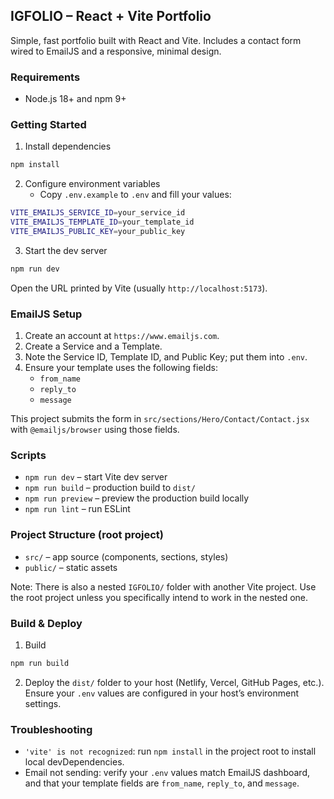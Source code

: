 ## IGFOLIO – React + Vite Portfolio

Simple, fast portfolio built with React and Vite. Includes a contact form wired to EmailJS and a responsive, minimal design.

### Requirements
- Node.js 18+ and npm 9+

### Getting Started
1) Install dependencies
```bash
npm install
```
2) Configure environment variables
   - Copy `.env.example` to `.env` and fill your values:
```bash
VITE_EMAILJS_SERVICE_ID=your_service_id
VITE_EMAILJS_TEMPLATE_ID=your_template_id
VITE_EMAILJS_PUBLIC_KEY=your_public_key
```
3) Start the dev server
```bash
npm run dev
```
Open the URL printed by Vite (usually `http://localhost:5173`).

### EmailJS Setup
1) Create an account at `https://www.emailjs.com`.
2) Create a Service and a Template.
3) Note the Service ID, Template ID, and Public Key; put them into `.env`.
4) Ensure your template uses the following fields:
   - `from_name`
   - `reply_to`
   - `message`

This project submits the form in `src/sections/Hero/Contact/Contact.jsx` with `@emailjs/browser` using those fields.

### Scripts
- `npm run dev` – start Vite dev server
- `npm run build` – production build to `dist/`
- `npm run preview` – preview the production build locally
- `npm run lint` – run ESLint

### Project Structure (root project)
- `src/` – app source (components, sections, styles)
- `public/` – static assets

Note: There is also a nested `IGFOLIO/` folder with another Vite project. Use the root project unless you specifically intend to work in the nested one.

### Build & Deploy
1) Build
```bash
npm run build
```
2) Deploy the `dist/` folder to your host (Netlify, Vercel, GitHub Pages, etc.). Ensure your `.env` values are configured in your host’s environment settings.

### Troubleshooting
- `'vite' is not recognized`: run `npm install` in the project root to install local devDependencies.
- Email not sending: verify your `.env` values match EmailJS dashboard, and that your template fields are `from_name`, `reply_to`, and `message`.

